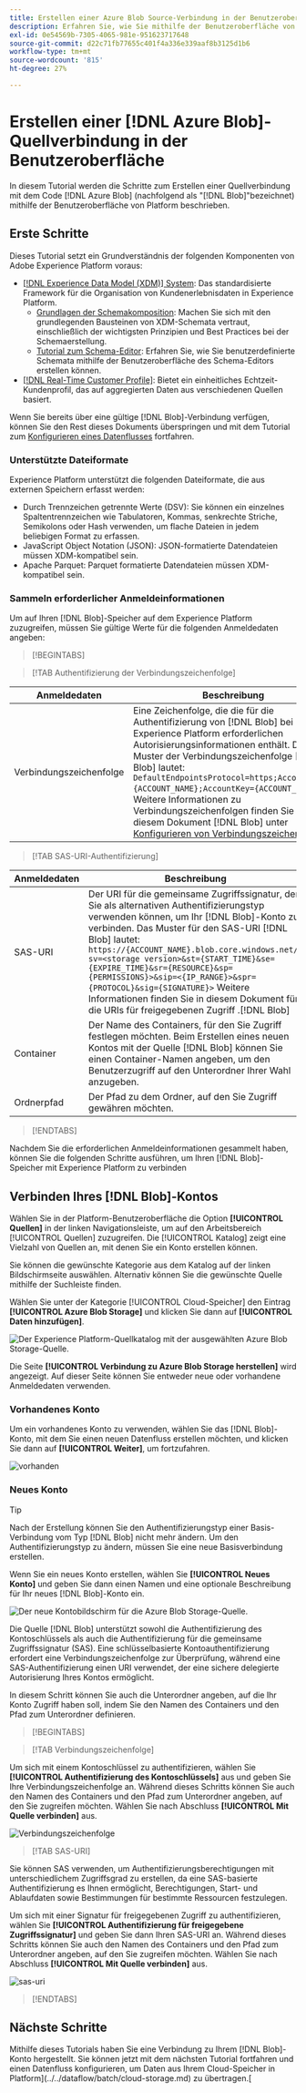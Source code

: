 ```yaml
---
title: Erstellen einer Azure Blob Source-Verbindung in der Benutzeroberfläche
description: Erfahren Sie, wie Sie mithilfe der Benutzeroberfläche von Platform einen Azure Blob-Quell-Connector erstellen.
exl-id: 0e54569b-7305-4065-981e-951623717648
source-git-commit: d22c71fb77655c401f4a336e339aaf8b3125d1b6
workflow-type: tm+mt
source-wordcount: '815'
ht-degree: 27%

---
```


# Erstellen einer [!DNL Azure Blob]-Quellverbindung in der Benutzeroberfläche

In diesem Tutorial werden die Schritte zum Erstellen einer Quellverbindung mit dem Code [!DNL Azure Blob] (nachfolgend als &quot;[!DNL Blob]&quot;bezeichnet) mithilfe der Benutzeroberfläche von Platform beschrieben.

## Erste Schritte

Dieses Tutorial setzt ein Grundverständnis der folgenden Komponenten von Adobe Experience Platform voraus:

* [[!DNL Experience Data Model (XDM)] System](../../../../../xdm/home.md): Das standardisierte Framework für die Organisation von Kundenerlebnisdaten in Experience Platform.
   * [Grundlagen der Schemakomposition](../../../../../xdm/schema/composition.md): Machen Sie sich mit den grundlegenden Bausteinen von XDM-Schemata vertraut, einschließlich der wichtigsten Prinzipien und Best Practices bei der Schemaerstellung.
   * [Tutorial zum Schema-Editor](../../../../../xdm/tutorials/create-schema-ui.md): Erfahren Sie, wie Sie benutzerdefinierte Schemata mithilfe der Benutzeroberfläche des Schema-Editors erstellen können.
* [[!DNL Real-Time Customer Profile]](../../../../../profile/home.md): Bietet ein einheitliches Echtzeit-Kundenprofil, das auf aggregierten Daten aus verschiedenen Quellen basiert.

Wenn Sie bereits über eine gültige [!DNL Blob]-Verbindung verfügen, können Sie den Rest dieses Dokuments überspringen und mit dem Tutorial zum [Konfigurieren eines Datenflusses](../../dataflow/batch/cloud-storage.md) fortfahren.

### Unterstützte Dateiformate

Experience Platform unterstützt die folgenden Dateiformate, die aus externen Speichern erfasst werden:

* Durch Trennzeichen getrennte Werte (DSV): Sie können ein einzelnes Spaltentrennzeichen wie Tabulatoren, Kommas, senkrechte Striche, Semikolons oder Hash verwenden, um flache Dateien in jedem beliebigen Format zu erfassen.
* JavaScript Object Notation (JSON): JSON-formatierte Datendateien müssen XDM-kompatibel sein.
* Apache Parquet: Parquet formatierte Datendateien müssen XDM-kompatibel sein.

### Sammeln erforderlicher Anmeldeinformationen

Um auf Ihren [!DNL Blob]-Speicher auf dem Experience Platform zuzugreifen, müssen Sie gültige Werte für die folgenden Anmeldedaten angeben:

>[!BEGINTABS]

>[!TAB Authentifizierung der Verbindungszeichenfolge]

| Anmeldedaten | Beschreibung |
| --- | --- |
| Verbindungszeichenfolge | Eine Zeichenfolge, die die für die Authentifizierung von [!DNL Blob] bei Experience Platform erforderlichen Autorisierungsinformationen enthält. Das Muster der Verbindungszeichenfolge [!DNL Blob] lautet: `DefaultEndpointsProtocol=https;AccountName={ACCOUNT_NAME};AccountKey={ACCOUNT_KEY}`. Weitere Informationen zu Verbindungszeichenfolgen finden Sie in diesem Dokument [!DNL Blob] unter [Konfigurieren von Verbindungszeichenfolgen](https://docs.microsoft.com/en-us/azure/storage/common/storage-configure-connection-string) . |

>[!TAB SAS-URI-Authentifizierung]

| Anmeldedaten | Beschreibung |
| --- | --- |
| SAS-URI | Der URI für die gemeinsame Zugriffssignatur, den Sie als alternativen Authentifizierungstyp verwenden können, um Ihr [!DNL Blob]-Konto zu verbinden. Das Muster für den SAS-URI [!DNL Blob] lautet: `https://{ACCOUNT_NAME}.blob.core.windows.net/?sv=<storage version>&st={START_TIME}&se={EXPIRE_TIME}&sr={RESOURCE}&sp={PERMISSIONS}>&sip=<{IP_RANGE}>&spr={PROTOCOL}&sig={SIGNATURE}>` Weitere Informationen finden Sie in diesem Dokument für die URIs für freigegebenen Zugriff [ ](https://docs.microsoft.com/en-us/azure/data-factory/connector-azure-blob-storage#shared-access-signature-authentication).[!DNL Blob] |
| Container | Der Name des Containers, für den Sie Zugriff festlegen möchten. Beim Erstellen eines neuen Kontos mit der Quelle [!DNL Blob] können Sie einen Container-Namen angeben, um den Benutzerzugriff auf den Unterordner Ihrer Wahl anzugeben. |
| Ordnerpfad | Der Pfad zu dem Ordner, auf den Sie Zugriff gewähren möchten. |

>[!ENDTABS]

Nachdem Sie die erforderlichen Anmeldeinformationen gesammelt haben, können Sie die folgenden Schritte ausführen, um Ihren [!DNL Blob]-Speicher mit Experience Platform zu verbinden

## Verbinden Ihres [!DNL Blob]-Kontos

Wählen Sie in der Platform-Benutzeroberfläche die Option **[!UICONTROL Quellen]** in der linken Navigationsleiste, um auf den Arbeitsbereich [!UICONTROL Quellen] zuzugreifen. Die [!UICONTROL Katalog] zeigt eine Vielzahl von Quellen an, mit denen Sie ein Konto erstellen können.

Sie können die gewünschte Kategorie aus dem Katalog auf der linken Bildschirmseite auswählen. Alternativ können Sie die gewünschte Quelle mithilfe der Suchleiste finden.

Wählen Sie unter der Kategorie [!UICONTROL Cloud-Speicher] den Eintrag **[!UICONTROL Azure Blob Storage]** und klicken Sie dann auf **[!UICONTROL Daten hinzufügen]**.

![Der Experience Platform-Quellkatalog mit der ausgewählten Azure Blob Storage-Quelle.](../../../../images/tutorials/create/blob/catalog.png)

Die Seite **[!UICONTROL Verbindung zu Azure Blob Storage herstellen]** wird angezeigt. Auf dieser Seite können Sie entweder neue oder vorhandene Anmeldedaten verwenden.

### Vorhandenes Konto

Um ein vorhandenes Konto zu verwenden, wählen Sie das [!DNL Blob]-Konto, mit dem Sie einen neuen Datenfluss erstellen möchten, und klicken Sie dann auf **[!UICONTROL Weiter]**, um fortzufahren.

![vorhanden](../../../../images/tutorials/create/blob/existing.png)

### Neues Konto

>[!TIP]
>
>Nach der Erstellung können Sie den Authentifizierungstyp einer Basis-Verbindung vom Typ [!DNL Blob] nicht mehr ändern. Um den Authentifizierungstyp zu ändern, müssen Sie eine neue Basisverbindung erstellen.

Wenn Sie ein neues Konto erstellen, wählen Sie **[!UICONTROL Neues Konto]** und geben Sie dann einen Namen und eine optionale Beschreibung für Ihr neues [!DNL Blob]-Konto ein.

![Der neue Kontobildschirm für die Azure Blob Storage-Quelle.](../../../../images/tutorials/create/blob/new.png)

Die Quelle [!DNL Blob] unterstützt sowohl die Authentifizierung des Kontoschlüssels als auch die Authentifizierung für die gemeinsame Zugriffssignatur (SAS). Eine schlüsselbasierte Kontoauthentifizierung erfordert eine Verbindungszeichenfolge zur Überprüfung, während eine SAS-Authentifizierung einen URI verwendet, der eine sichere delegierte Autorisierung Ihres Kontos ermöglicht.

In diesem Schritt können Sie auch die Unterordner angeben, auf die Ihr Konto Zugriff haben soll, indem Sie den Namen des Containers und den Pfad zum Unterordner definieren.

>[!BEGINTABS]

>[!TAB Verbindungszeichenfolge]

Um sich mit einem Kontoschlüssel zu authentifizieren, wählen Sie **[!UICONTROL Authentifizierung des Kontoschlüssels]** aus und geben Sie Ihre Verbindungszeichenfolge an. Während dieses Schritts können Sie auch den Namen des Containers und den Pfad zum Unterordner angeben, auf den Sie zugreifen möchten. Wählen Sie nach Abschluss **[!UICONTROL Mit Quelle verbinden]** aus.

![Verbindungszeichenfolge](../../../../images/tutorials/create/blob/connectionstring.png)

>[!TAB SAS-URI]

Sie können SAS verwenden, um Authentifizierungsberechtigungen mit unterschiedlichem Zugriffsgrad zu erstellen, da eine SAS-basierte Authentifizierung es Ihnen ermöglicht, Berechtigungen, Start- und Ablaufdaten sowie Bestimmungen für bestimmte Ressourcen festzulegen.

Um sich mit einer Signatur für freigegebenen Zugriff zu authentifizieren, wählen Sie **[!UICONTROL Authentifizierung für freigegebene Zugriffssignatur]** und geben Sie dann Ihren SAS-URI an. Während dieses Schritts können Sie auch den Namen des Containers und den Pfad zum Unterordner angeben, auf den Sie zugreifen möchten. Wählen Sie nach Abschluss **[!UICONTROL Mit Quelle verbinden]** aus.

![sas-uri](../../../../images/tutorials/create/blob/sas-uri.png)

>[!ENDTABS]

## Nächste Schritte

Mithilfe dieses Tutorials haben Sie eine Verbindung zu Ihrem [!DNL Blob]-Konto hergestellt. Sie können jetzt mit dem nächsten Tutorial fortfahren und einen Datenfluss konfigurieren, um Daten aus Ihrem Cloud-Speicher in Platform](../../dataflow/batch/cloud-storage.md) zu übertragen.[
